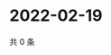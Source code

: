 # 2022-02-19

共 0 条

<!-- BEGIN WEIBO -->
<!-- 最后更新时间 Sat Feb 19 2022 05:12:48 GMT+0800 (China Standard Time) -->

<!-- END WEIBO -->
